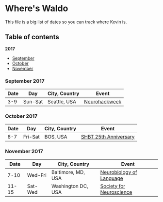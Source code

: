 # Where's Waldo

This file is a big list of dates so you can track where Kevin is.

## Table of contents

**2017**

* [September](#september-2017)
* [October](#october-2017)
* [November](#november-2017)

### September 2017

Date | Day   | City, Country          | Event
---- | ----- | ---------------------- | -----
3-9|Sun-Sat|Seattle, USA|[Neurohackweek](https://neurohackweek.github.io/nhw2017/)

### October 2017

Date | Day   | City, Country          | Event
---- | ----- | ---------------------- | -----
6-7|Fri-Sat|BOS, USA|[SHBT 25th Anniversary](http://dms.hms.harvard.edu/shbt/news/index.html)

### November 2017

Date | Day   | City, Country          | Event
---- | ----- | ---------------------- | -----
7-10|Wed-Fri|Baltimore, MD, USA|[Neurobiology of Language](https://neurolang.org)
11-15|Sat-Wed|Washington DC, USA|[Society for Neuroscience](https://sfn.org)
